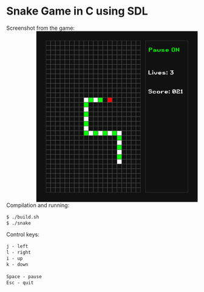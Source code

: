 
# Snake Game in C using SDL

Screenshot from the game:
<img src="Screenshot.png" alt="Screenshot" width="425" height="450" style="float: right; margin-left: 100px;">

Compilation and running:
```
$ ./build.sh
$ ./snake
```

Control keys:
```
j - left
l - right
i - up
k - down

Space - pause
Esc - quit
```
